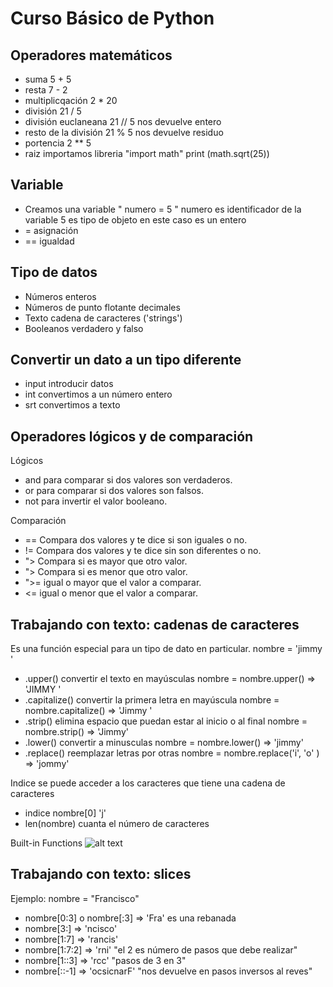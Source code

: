 # Curso Básico de Python
Operadores matemáticos
----------------------
- suma 5 + 5 
- resta 7 - 2
- multiplicqación 2 * 20
- división 21 / 5
- división euclaneana 21 // 5 nos devuelve entero
- resto de la división 21 % 5 nos devuelve residuo
- portencia 2 ** 5
- raiz importamos libreria "import math" print (math.sqrt(25))

Variable
--------
- Creamos una variable " numero = 5 "
    numero es identificador de la variable
    5 es tipo de objeto en este caso es un entero
- = asignación
- == igualdad

Tipo de datos
-------------
- Números enteros 
- Números de punto flotante decimales
- Texto cadena de caracteres ('strings')
- Booleanos verdadero y falso

Convertir un dato a un tipo diferente
-------------------------------------
- input introducir datos 
- int convertimos a un número entero
- srt convertimos a texto

Operadores lógicos y de comparación
-----------------------------------
Lógicos
- and para comparar si dos valores son verdaderos.
- or para comparar si dos valores son falsos.
- not para invertir el valor booleano.

Comparación
- == Compara dos valores y te dice si son iguales o no.
- != Compara dos valores y te dice sin son diferentes o no.
- "> Compara si es mayor que otro valor.
- "> Compara si es menor que otro valor.
- ">= igual o mayor que el valor a comparar.
- <= igual o menor que el valor a comparar.

Trabajando con texto: cadenas de caracteres
--------------------------------------------
Es una función especial para un tipo de dato en particular.
nombre = 'jimmy ' 
- .upper() convertir el texto en mayúsculas
    nombre = nombre.upper() => 'JIMMY '
- .capitalize() convertir la primera letra en mayúscula
    nombre = nombre.capitalize() => 'Jimmy '
- .strip() elimina espacio que puedan estar al inicio o al final
    nombre = nombre.strip() => 'Jimmy'
- .lower() convertir a minusculas
    nombre = nombre.lower() => 'jimmy'
- .replace() reemplazar letras por otras
    nombre = nombre.replace('i', 'o' ) => 'jommy'

Indice se puede acceder a los caracteres que tiene una cadena de caracteres
- indice nombre[0]
    'j'
- len(nombre) cuanta el número de caracteres

Built-in Functions
![alt text](https://static.platzi.com/media/user_upload/Build-int%20functions-e1b3d053-5c76-4ffe-b6b3-5a61e062d77c.jpg)

Trabajando con texto: slices
----------------------------
Ejemplo:
  nombre = "Francisco"
  - nombre[0:3] o nombre[:3] => 'Fra' es una rebanada
  - nombre[3:] => 'ncisco'
  - nombre[1:7] => 'rancis'
  - nombre[1:7:2] => 'rni'  "el 2 es número de pasos que debe realizar"
  - nombre[1::3] => 'rcc' "pasos de 3 en 3"
  - nombre[::-1] => 'ocsicnarF' "nos devuelve en pasos inversos al reves"